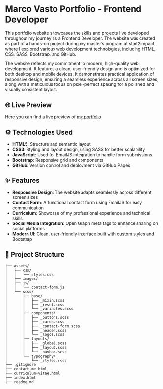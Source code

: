 # Marco Vasto Portfolio - Frontend Developer

This portfolio website showcases the skills and projects I’ve developed throughout my journey as a Frontend Developer. The website was created as part of a hands-on project during my master’s program at start2impact, where I explored various web development technologies, including HTML, CSS, SASS, Bootstrap, and GitHub.

The website reflects my commitment to modern, high-quality web development. It features a clean, user-friendly design and is optimized for both desktop and mobile devices. It demonstrates practical application of responsive design, ensuring a seamless experience across all screen sizes, along with a meticulous focus on pixel-perfect spacing for a polished and visually consistent layout.

## 🌐 Live Preview

Here you can find a live preview of [my portfolio](https://marcovasto.github.io/PersonalSite/)

## ⚙️ Technologies Used

- **HTML5**: Structure and semantic layout
- **CSS3**: Styling and layout design, using SASS for better scalability
- **JavaScript**: Used for EmailJS integration to handle form submissions
- **Bootstrap**: Responsive grid and components
- **GitHub**: Version control and deployment via GitHub Pages

## ✨ Features

- **Responsive Design**: The website adapts seamlessly across different screen sizes
- **Contact Form**: A functional contact form using EmailJS for easy communication
- **Curriculum**: Showcase of my professional experience and technical skills
- **Social Media Integration**: Open Graph meta tags to enhance sharing on social platforms
- **Modern UI**: Clean, user-friendly interface built with custom styles and Bootstrap

## 🌳 Project Structure
```
├── assets/
│   ├── css/
│   │   └── styles.css
│   ├── images/
│   ├── js/
│   │   └── contact-form.js
│   └── scss/
│       ├── base/
│       │   ├── _mixin.scss
│       │   ├── _reset.scss
│       │   └── _variables.scss
│       ├── components/
│       │   ├── _buttons.scss
│       │   ├── _cards.scss
│       │   ├── _contact-form.scss
│       │   ├── _header.scss
│       │   └── _logos.scss
│       ├── layouts/
│       │   ├── _global.scss
│       │   ├── _layout.scss
│       │   └── _navbar.scss
│       └── typography/
│           └── _styles.scss
├── .gitignore
├── contact-me.html
├── curriculum-vitae.html
├── index.html
├── readme.md
```